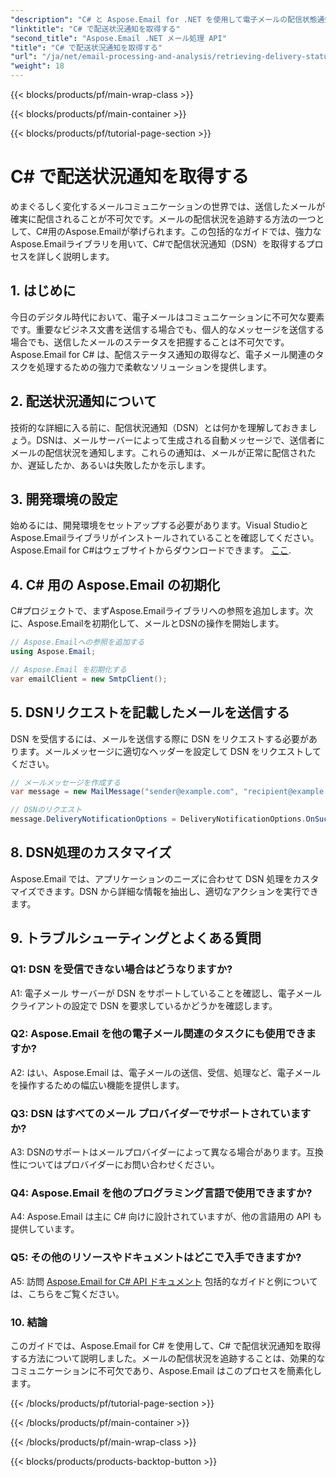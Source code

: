 ```yaml
---
"description": "C# と Aspose.Email for .NET を使用して電子メールの配信状態通知を取得する方法を学習します。"
"linktitle": "C# で配送状況通知を取得する"
"second_title": "Aspose.Email .NET メール処理 API"
"title": "C# で配送状況通知を取得する"
"url": "/ja/net/email-processing-and-analysis/retrieving-delivery-status-notifications-with-csharp/"
"weight": 18
---
```


{{< blocks/products/pf/main-wrap-class >}}

{{< blocks/products/pf/main-container >}}

{{< blocks/products/pf/tutorial-page-section >}}

# C# で配送状況通知を取得する


めまぐるしく変化するメールコミュニケーションの世界では、送信したメールが確実に配信されることが不可欠です。メールの配信状況を追跡する方法の一つとして、C#用のAspose.Emailが挙げられます。この包括的なガイドでは、強力なAspose.Emailライブラリを用いて、C#で配信状況通知（DSN）を取得するプロセスを詳しく説明します。

## 1. はじめに

今日のデジタル時代において、電子メールはコミュニケーションに不可欠な要素です。重要なビジネス文書を送信する場合でも、個人的なメッセージを送信する場合でも、送信したメールのステータスを把握することは不可欠です。Aspose.Email for C# は、配信ステータス通知の取得など、電子メール関連のタスクを処理するための強力で柔軟なソリューションを提供します。

## 2. 配送状況通知について

技術的な詳細に入る前に、配信状況通知（DSN）とは何かを理解しておきましょう。DSNは、メールサーバーによって生成される自動メッセージで、送信者にメールの配信状況を通知します。これらの通知は、メールが正常に配信されたか、遅延したか、あるいは失敗したかを示します。

## 3. 開発環境の設定

始めるには、開発環境をセットアップする必要があります。Visual StudioとAspose.Emailライブラリがインストールされていることを確認してください。Aspose.Email for C#はウェブサイトからダウンロードできます。 [ここ](https://www。aspose.com/downloads/email/net).

## 4. C# 用の Aspose.Email の初期化

C#プロジェクトで、まずAspose.Emailライブラリへの参照を追加します。次に、Aspose.Emailを初期化して、メールとDSNの操作を開始します。

```csharp
// Aspose.Emailへの参照を追加する
using Aspose.Email;

// Aspose.Email を初期化する
var emailClient = new SmtpClient();
```

## 5. DSNリクエストを記載したメールを送信する

DSN を受信するには、メールを送信する際に DSN をリクエストする必要があります。メールメッセージに適切なヘッダーを設定して DSN をリクエストしてください。

```csharp
// メールメッセージを作成する
var message = new MailMessage("sender@example.com", "recipient@example.com", "Subject", "Body");

// DSNのリクエスト
message.DeliveryNotificationOptions = DeliveryNotificationOptions.OnSuccess | DeliveryNotificationOptions.OnFailure;
```


## 8. DSN処理のカスタマイズ

Aspose.Email では、アプリケーションのニーズに合わせて DSN 処理をカスタマイズできます。DSN から詳細な情報を抽出し、適切なアクションを実行できます。

## 9. トラブルシューティングとよくある質問

### Q1: DSN を受信できない場合はどうなりますか?
A1: 電子メール サーバーが DSN をサポートしていることを確認し、電子メール クライアントの設定で DSN を要求しているかどうかを確認します。

### Q2: Aspose.Email を他の電子メール関連のタスクにも使用できますか?
A2: はい、Aspose.Email は、電子メールの送信、受信、処理など、電子メールを操作するための幅広い機能を提供します。

### Q3: DSN はすべてのメール プロバイダーでサポートされていますか?
A3: DSNのサポートはメールプロバイダーによって異なる場合があります。互換性についてはプロバイダーにお問い合わせください。

### Q4: Aspose.Email を他のプログラミング言語で使用できますか?
A4: Aspose.Email は主に C# 向けに設計されていますが、他の言語用の API も提供しています。

### Q5: その他のリソースやドキュメントはどこで入手できますか?
A5: 訪問 [Aspose.Email for C# API ドキュメント](https://reference.aspose.com/email/net/) 包括的なガイドと例については、こちらをご覧ください。

### 10. 結論

このガイドでは、Aspose.Email for C# を使用して、C# で配信状況通知を取得する方法について説明しました。メールの配信状況を追跡することは、効果的なコミュニケーションに不可欠であり、Aspose.Email はこのプロセスを簡素化します。

{{< /blocks/products/pf/tutorial-page-section >}}

{{< /blocks/products/pf/main-container >}}

{{< /blocks/products/pf/main-wrap-class >}}

{{< blocks/products/products-backtop-button >}}